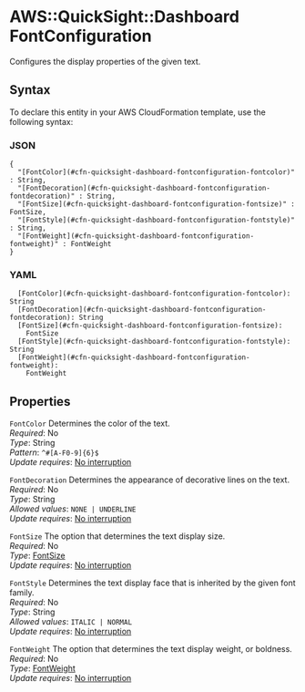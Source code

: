 # AWS::QuickSight::Dashboard FontConfiguration<a name="aws-properties-quicksight-dashboard-fontconfiguration"></a>

Configures the display properties of the given text\.

## Syntax<a name="aws-properties-quicksight-dashboard-fontconfiguration-syntax"></a>

To declare this entity in your AWS CloudFormation template, use the following syntax:

### JSON<a name="aws-properties-quicksight-dashboard-fontconfiguration-syntax.json"></a>

```
{
  "[FontColor](#cfn-quicksight-dashboard-fontconfiguration-fontcolor)" : String,
  "[FontDecoration](#cfn-quicksight-dashboard-fontconfiguration-fontdecoration)" : String,
  "[FontSize](#cfn-quicksight-dashboard-fontconfiguration-fontsize)" : FontSize,
  "[FontStyle](#cfn-quicksight-dashboard-fontconfiguration-fontstyle)" : String,
  "[FontWeight](#cfn-quicksight-dashboard-fontconfiguration-fontweight)" : FontWeight
}
```

### YAML<a name="aws-properties-quicksight-dashboard-fontconfiguration-syntax.yaml"></a>

```
  [FontColor](#cfn-quicksight-dashboard-fontconfiguration-fontcolor): String
  [FontDecoration](#cfn-quicksight-dashboard-fontconfiguration-fontdecoration): String
  [FontSize](#cfn-quicksight-dashboard-fontconfiguration-fontsize): 
    FontSize
  [FontStyle](#cfn-quicksight-dashboard-fontconfiguration-fontstyle): String
  [FontWeight](#cfn-quicksight-dashboard-fontconfiguration-fontweight): 
    FontWeight
```

## Properties<a name="aws-properties-quicksight-dashboard-fontconfiguration-properties"></a>

`FontColor`  <a name="cfn-quicksight-dashboard-fontconfiguration-fontcolor"></a>
Determines the color of the text\.  
*Required*: No  
*Type*: String  
*Pattern*: `^#[A-F0-9]{6}$`  
*Update requires*: [No interruption](https://docs.aws.amazon.com/AWSCloudFormation/latest/UserGuide/using-cfn-updating-stacks-update-behaviors.html#update-no-interrupt)

`FontDecoration`  <a name="cfn-quicksight-dashboard-fontconfiguration-fontdecoration"></a>
Determines the appearance of decorative lines on the text\.  
*Required*: No  
*Type*: String  
*Allowed values*: `NONE | UNDERLINE`  
*Update requires*: [No interruption](https://docs.aws.amazon.com/AWSCloudFormation/latest/UserGuide/using-cfn-updating-stacks-update-behaviors.html#update-no-interrupt)

`FontSize`  <a name="cfn-quicksight-dashboard-fontconfiguration-fontsize"></a>
The option that determines the text display size\.  
*Required*: No  
*Type*: [FontSize](aws-properties-quicksight-dashboard-fontsize.md)  
*Update requires*: [No interruption](https://docs.aws.amazon.com/AWSCloudFormation/latest/UserGuide/using-cfn-updating-stacks-update-behaviors.html#update-no-interrupt)

`FontStyle`  <a name="cfn-quicksight-dashboard-fontconfiguration-fontstyle"></a>
Determines the text display face that is inherited by the given font family\.  
*Required*: No  
*Type*: String  
*Allowed values*: `ITALIC | NORMAL`  
*Update requires*: [No interruption](https://docs.aws.amazon.com/AWSCloudFormation/latest/UserGuide/using-cfn-updating-stacks-update-behaviors.html#update-no-interrupt)

`FontWeight`  <a name="cfn-quicksight-dashboard-fontconfiguration-fontweight"></a>
The option that determines the text display weight, or boldness\.  
*Required*: No  
*Type*: [FontWeight](aws-properties-quicksight-dashboard-fontweight.md)  
*Update requires*: [No interruption](https://docs.aws.amazon.com/AWSCloudFormation/latest/UserGuide/using-cfn-updating-stacks-update-behaviors.html#update-no-interrupt)